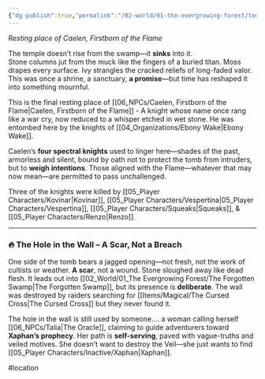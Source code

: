 ```yaml
---
{"dg-publish":true,"permalink":"/02-world/01-the-evergrowing-forest/temple-of-the-forgotten-hero/"}
---
```


_Resting place of Caelen, Firstborn of the Flame_

The temple doesn’t rise from the swamp—it **sinks** into it.  
Stone columns jut from the muck like the fingers of a buried titan. Moss drapes every surface. Ivy strangles the cracked reliefs of long-faded valor. This was once a shrine, a sanctuary, **a promise**—but time has reshaped it into something mournful.

This is the final resting place of [[06_NPCs/Caelen, Firstborn of the Flame\|Caelen, Firstborn of the Flame]] - A knight whose name once rang like a war cry, now reduced to a whisper etched in wet stone. He was entombed here by the knights of [[04_Organizations/Ebony Wake\|Ebony Wake]].

Caelen’s **four spectral knights** used to linger here—shades of the past, armorless and silent, bound by oath not to protect the tomb from intruders, but to **weigh intentions**. Those aligned with the Flame—whatever that may now mean—are permitted to pass unchallenged. 

Three of the knights were killed by [[05_Player Characters/Kovinar\|Kovinar]], [[05_Player Characters/Vespertina\|05_Player Characters/Vespertina]], [[05_Player Characters/Squeaks\|Squeaks]], & [[05_Player Characters/Renzo\|Renzo]].

---

### 🔥 The Hole in the Wall – A Scar, Not a Breach

One side of the tomb bears a jagged opening—not fresh, not the work of cultists or weather. **A scar**, not a wound. Stone sloughed away like dead flesh. It leads out into [[02_World/01_The Evergrowing Forest/The Forgotten Swamp\|The Forgotten Swamp]], but its presence is **deliberate**. The wall was destroyed by raiders searching for [[Items/Magical/The Cursed Cross\|The Cursed Cross]] but they never found it. 

The hole in the wall is still used by someone.... a woman calling herself [[06_NPCs/Talia\|The Oracle]], claiming to guide adventurers toward **Xaphan’s prophecy**. Her path is **self-serving**, paved with vague-truths and veiled motives. She doesn’t want to destroy the Veil—she just wants to find [[05_Player Characters/Inactive/Xaphan\|Xaphan]]. 

#location